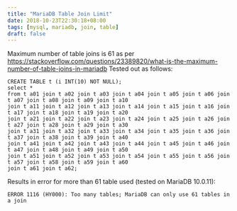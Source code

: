 ```yaml
---
title: "MariaDB Table Join Limit"
date: 2018-10-23T22:30:18+08:00
tags: [mysql, mariadb, join, table]
draft: false
---
```


Maximum number of table joins is 61 as per https://stackoverflow.com/questions/23389820/what-is-the-maximum-number-of-table-joins-in-mariadb
Tested out as follows:

```
CREATE TABLE t (i INT(10) NOT NULL);
select *
from t a01 join t a02 join t a03 join t a04 join t a05 join t a06 join t a07 join t a08 join t a09 join t a10
join t a11 join t a12 join t a13 join t a14 join t a15 join t a16 join t a17 join t a18 join t a19 join t a20
join t a21 join t a22 join t a23 join t a24 join t a25 join t a26 join t a27 join t a28 join t a29 join t a30
join t a31 join t a32 join t a33 join t a34 join t a35 join t a36 join t a37 join t a38 join t a39 join t a40
join t a41 join t a42 join t a43 join t a44 join t a45 join t a46 join t a47 join t a48 join t a49 join t a50
join t a51 join t a52 join t a53 join t a54 join t a55 join t a56 join t a57 join t a58 join t a59 join t a60
join t a61 join t a62;

```

Results in error for more than 61 table used (tested on MariaDB 10.0.11):
```
ERROR 1116 (HY000): Too many tables; MariaDB can only use 61 tables in a join
```
